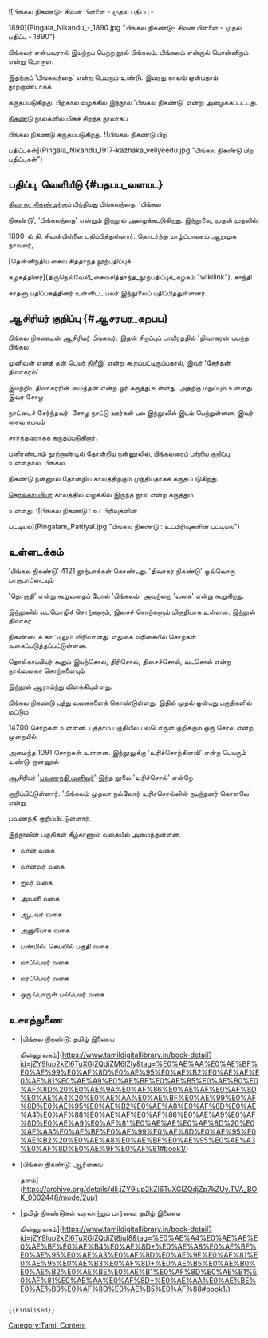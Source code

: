 ![பிங்கல நிகண்டு- சிவன் பிள்ளை - முதல் பதிப்பு -
1890](Pingala_Nikandu_-_1890.jpg "பிங்கல நிகண்டு- சிவன் பிள்ளை - முதல் பதிப்பு - 1890")
பிங்கலர் என்பவரால் இயற்றப் பெற்ற நூல் பிங்கலம். பிங்கலம் என்றால் பொன்னிறம் என்று பொருள்.
இதற்குப் 'பிங்கலந்தை' என்ற பெயரும் உண்டு. இவரது காலம் ஒன்பதாம் நூற்றாண்டாகக்
கருதப்படுகிறது. பிற்கால வழக்கில் இந்நூல் 'பிங்கல நிகண்டு' என்று அழைக்கப்பட்டது.
[நிகண்டு](தமிழ்_நிகண்டுகள்_பட்டியல் "wikilink") நூல்களில் மிகச் சிறந்த நூலாகப்
பிங்கல நிகண்டு கருதப்படுகிறது. ![பிங்கல நிகண்டு பிற
பதிப்புகள்](Pingala_Nikandu_1917-kazhaka_veliyeedu.jpg "பிங்கல நிகண்டு பிற பதிப்புகள்")

## பதிப்பு, வெளியீடு {#பதபப_வளயட}

[திவாகர நிகண்ட](திவாகர_நிகண்டு "wikilink")ிற்குப் பிந்தியது பிங்கலந்தை. 'பிங்கல
நிகண்டு', 'பிங்கலந்தை' என்றும் இந்நூல் அழைக்கபடுகிறது. இந்நூலை, முதன் முதலில்,
1890-ல் தி. சிவன்பிள்ளை பதிப்பித்துள்ளார். தொடர்ந்து யாழ்ப்பாணம்‌ ஆறுமுக நாவலர்‌,
[தென்னிந்திய சைவ சித்தாந்த நூற்பதிப்புக்
கழகத்தினர்](திருநெல்வேலி_சைவசித்தாந்த_நூற்பதிப்புக்_கழகம் "wikilink"), சாந்தி
சாதனா பதிப்பகத்தினர் உள்ளிட்ட பலர் இந்நூலைப்‌ பதிப்பித்துள்ளனர்‌.

## ஆசிரியர் குறிப்பு {#ஆசரயர_கறபப}

பிங்கல நிகண்டின் ஆசிரியர் பிங்கலர். இதன்‌ சிறப்புப்‌ பாயிரத்தில்‌ 'திவாகரன்‌ பயந்த பிங்கல
முனிவன் எனத் தன் பெயர் நிறீஇ‌\' என்று கூறப்பட்டிருப்பதால், இவர்‌ 'சேந்தன்‌ திவாகரம்'‌
இயற்றிய திவாகரரின்‌ மைந்தன் என்ற ஓர் கருத்து உள்ளது. அதற்கு மறுப்பும் உள்ளது. இவர் சோழ
நாட்டைச் சேர்ந்தவர். சோழ நாட்டு ஊர்கள் பல இந்நூலில் இடம் பெற்றுள்ளன. இவர் சைவ சமயம்
சார்ந்தவராகக் கருதப்படுகிறார்.

பனிரண்டாம் நூற்றாண்டில் தோன்றிய நன்னூலில், பிங்கலரைப் பற்றிய குறிப்பு உள்ளதால், பிங்கல
நிகண்டு நன்னூல் தோன்றிய காலத்திற்கும் முந்தியதாகக் கருதப்படுகிறது.
[தொல்காப்பியர்](தொல்காப்பியர் "wikilink") காலத்தில் வழக்கில் இருந்த நூல் என்ற கருத்தும்
உள்ளது. ![பிங்கல நிகண்டு : உட்பிரிவுகளின்
பட்டியல்](Pingalam_Pattiyal.jpg "பிங்கல நிகண்டு : உட்பிரிவுகளின் பட்டியல்")

## உள்ளடக்கம்

'பிங்கல நிகண்டு' 4121 நூற்பாக்கள் கொண்டது. 'திவாகர நிகண்டு'‌ ஒவ்வொரு பாகுபாட்டையும்‌
\'தொகுதி\' என்று கூறுவதைப் போல் 'பிங்கலம்' அவற்றை‌ \'வகை\' என்று கூறுகிறது.
இந்நூலில்‌ வடமொழிச்‌ சொற்களும்‌, இசைச்‌ சொற்களும்‌ மிகுதியாக உள்ளன. இந்நூல் திவாகர
நிகண்டைக் காட்டிலும் விரிவானது. எதுகை வரிசையில்‌ சொற்கள் வகைப்படுத்தப்பட்டுள்ளன.
தொல்காப்பியர் கூறும் இயற்சொல், திரிசொல், திசைச்சொல், வடசொல் என்ற நால்வகைச் சொற்களையும்
இந்நூல் ஆராய்ந்து விளக்கியுள்ளது.

பிங்கல நிகண்டு‌ பத்து வகைகளைக்‌ கொண்டுள்ளது. இதில் முதல் ஒன்பது பகுதிகளில் மட்டும்
14700 சொற்கள் உள்ளன. பத்தாம் பகுதியில் பலபொருள் குறிக்கும் ஒரு சொல் என்ற முறையில்
அமைந்த 1091 சொற்கள் உள்ளன. இந்நூலுக்கு 'உரிச்சொற்கிளவி\' என்ற பெயரும் உண்டு. நன்னூல்
ஆசிரியர் '[பவணந்தி முனிவர்](பவணந்தி "wikilink")' இந்த நூலை 'உரிச்சொல்' என்றே
குறிப்பிட்டுள்ளார். \'பிங்கலம்‌ முதலா நல்லோர்‌ உரிச்சொல்லின்‌ நயந்தனர்‌ கொளலே\' என்று
பவணந்தி குறிப்பிட்டுள்ளார்.

இந்நூலின் பகுதிகள் கீழ்காணும் வகையில் அமைந்துள்ளன.

-   வான் வகை
-   வானவர் வகை
-   ஐயர் வகை
-   அவனி வகை
-   ஆடவர் வகை
-   அனுபோக வகை
-   பண்பில், செயலில் பகுதி வகை
-   மாப்பெயர் வகை
-   மரப்பெயர் வகை
-   ஒரு பொருள் பல்பெயர் வகை

## உசாத்துணை

-   [பிங்கல நிகண்டு: தமிழ் இணைய
    மின்னூலகம்](https://www.tamildigitallibrary.in/book-detail?id=jZY9lup2kZl6TuXGlZQdjZM6lZIy&tag=%E0%AE%AA%E0%AE%BF%E0%AE%99%E0%AF%8D%E0%AE%95%E0%AE%B2%E0%AE%AE%E0%AF%81%E0%AE%A9%E0%AE%BF%E0%AE%B5%E0%AE%B0%E0%AF%8D%20%E0%AE%9A%E0%AF%86%E0%AE%AF%E0%AF%8D%E0%AE%A4%20%E0%AE%AA%E0%AE%BF%E0%AE%99%E0%AF%8D%E0%AE%95%E0%AE%B2%E0%AE%A8%E0%AF%8D%E0%AE%A4%E0%AF%88%E0%AE%AF%E0%AF%86%E0%AE%A9%E0%AF%8D%E0%AE%A9%E0%AF%81%E0%AE%AE%E0%AF%8D%20%E0%AE%AA%E0%AE%BF%E0%AE%99%E0%AF%8D%E0%AE%95%E0%AE%B2%20%E0%AE%A8%E0%AE%BF%E0%AE%95%E0%AE%A3%E0%AF%8D%E0%AE%9F%E0%AF%81#book1/)
-   [பிங்கல நிகண்டு: ஆர்கைவ்
    தளம்](https://archive.org/details/dli.jZY9lup2kZl6TuXGlZQdjZp7kZUy.TVA_BOK_0002448/mode/2up)
-   [தமிழ் நிகண்டுகள் வரலாற்றுப் பார்வை: தமிழ் இணைய
    மின்னூலகம்](https://www.tamildigitallibrary.in/book-detail?id=jZY9lup2kZl6TuXGlZQdjZt8juI8&tag=%E0%AE%A4%E0%AE%AE%E0%AE%BF%E0%AE%B4%E0%AF%8D+%E0%AE%A8%E0%AE%BF%E0%AE%95%E0%AE%A3%E0%AF%8D%E0%AE%9F%E0%AF%81%E0%AE%95%E0%AE%B3%E0%AF%8D+%E0%AE%B5%E0%AE%B0%E0%AE%B2%E0%AE%BE%E0%AE%B1%E0%AF%8D%E0%AE%B1%E0%AF%81%E0%AE%AA%E0%AF%8D+%E0%AE%AA%E0%AE%BE%E0%AE%B0%E0%AF%8D%E0%AE%B5%E0%AF%88#book1/)

```{=mediawiki}
{{Finalised}}
```
[Category:Tamil Content](Category:Tamil_Content "wikilink")
